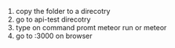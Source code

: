 1. copy the folder to a direcotry
2. go to api-test direcotry 
3. type on command promt meteor run or meteor
4. go to <ip>:3000 on browser
  
